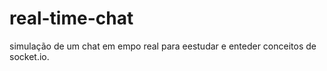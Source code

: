 # real-time-chat
 simulação de um chat em empo real para eestudar e enteder conceitos de socket.io.
